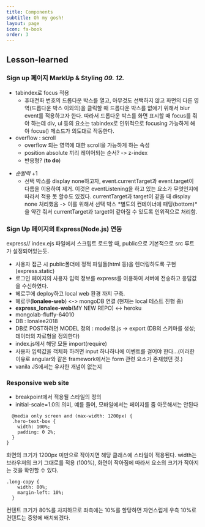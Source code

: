 ```yaml
---
title: Components
subtitle: Oh my gosh!
layout: page
icon: fa-book
order: 3
---
```


## Lesson-learned

### Sign up 페이지 MarkUp & Styling *09. 12.*

- tabindex로 focus 적용
  - 휴대전화 번호의 드롭다운 박스를 열고, 아무것도 선택하지 않고 화면의 다른 영역(드롭다운 박스 이외의)을 클릭할 때 드롭다운 박스를 없애기 위해서 blur event를 적용하고자 한다. 따라서 드롭다운 박스를 화면 표시할 때 focus를 줘야 하는데 div, ul 등의 요소는 tabindex로 인위적으로 focusing 가능하게 해야 focus() 메소드가 의도대로 작동한다.
- overflow : scroll
  - overflow 되는 영역에 대한 scroll을 가능하게 하는 속성
  - position absolute 끼리 레이어되는 순서? -> z-index
  - 반응형? (**to do**)

* *순발력* +1
  * 선택 박스를 display none하고자, event.currentTarget과 event.target이 다름을 이용하여 제거. 이것은 eventListening을 하고 있는 요소가 무엇인지에 따라서 적용 못 할수도 있겠다. currentTarget과 target이 같을 때 display none 처리했음 -> 이를 위해서 선택 박스 *별도의 컨테이너에 패딩(bottom)*을 약간 줘서 currentTarget과 target이 같아질 수 있도록 인위적으로 처리함.

### Sign Up 페이지의 Express(Node.js) 연동

  express// index.ejs 파일에서 스크립트 로드할 때, public으로 기본적으로 src 루트가 설정되어있는듯.
    <script type="text/javascript" src="./signup.js"></script>


- 사용자 접근 시 public폴더에 정적 파일들(html 등)을 렌더링하도록 구현 (express.static)
- 로그인 페이지의 사용자 입력 정보를 express를 이용하여 서버에 전송하고 응답값을 수신하였다.
- 헤로쿠에 deploy하고 local web 환경 까지 구축.
- 헤로쿠(**lonalee-web**) <-> mongoDB 연결 (현재는 local 테스트 진행 중)
- **express_lonalee-web**(MY NEW REPO) <-> heroku
- mongolab-fluffy-64010
- DB : lonalee2018
- DB로 POST하려면 MODEL 정의 : model명.js -> export (DB의 스키마를 생성; 데이터의 자료형을 정의한다)
- index.js에서 해당 모듈 import(require)
- 사용자 입력값을 객체화 하려면 input 하나하나에 이벤트를 걸어야 한다...(이러한 이유로 angular와 같은 framework에서는 form 관련 요소가 존재했던 것.)
- vanila JS에서는 유사한 개념이 없는지
### Responsive web site

- breakpoint에서 적용될 스타일의 정의
- initial-scale=1.0의 의미, 예를 들어, 모바일에서는 페이지를 줌 아웃해서는 안된다

```
  @media only screen and (max-width: 1200px) {
  .hero-text-box {
    width: 100%;
    padding: 0 2%;
  }
}
```
화면의 크기가 1200px 미만으로 작아지면 해당 클래스에 스타일이 적용된다.
width는 브라우저의 크기 그대로를 적용 (100%), 화면이 작아짐에 따라서 요소의 크기가 작아지는 것을 확인할 수 있다.

```
.long-copy {
    width: 80%;
    margin-left: 10%;
  }
```
컨텐트 크기가 80%를 차지하므로 좌측에는 10%를 할당하면 자연스럽게 우측 10%로 컨텐트는 중앙에 배치되겠다.